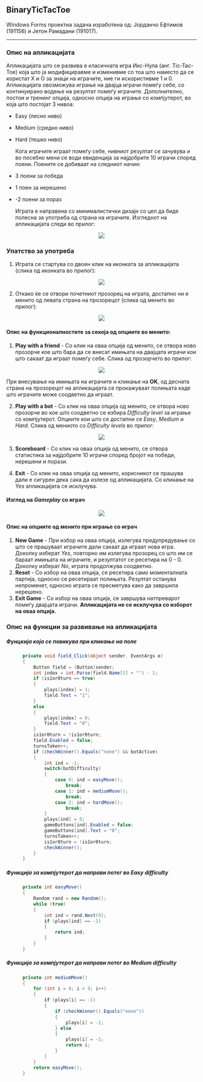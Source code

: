 ## BinaryTicTacToe

Windows Forms проектна задача изработена од: Јорданчо Ефтимов (191156) и Јетон Рамадани (191017).

***

### Опис на апликацијата

  Апликацијата што се развива е класичната игра Икс-Нула (анг. Tic-Tac-Toe) која што ја модифициравме и изменивме со тоа што наместо да се користат Х и О за знаци на играчите, ние ги искористивме 1 и 0. Апликацијата овозможува играње на двајца играчи помеѓу себе, со континуирано водење на резултат помеѓу играчите. Дополнително, постои и тренинг опција, односно опција на играње со компјутерот, во која што постојат 3 нивоа:
- Easy (лесно ниво)
- Medium (средно ниво)
- Hard (тешко ниво)

  Кога играчите играат помеѓу себе, нивниот резултат се зачувува и во посебно мени се води евиденција за најдобрите 10 играчи според поени. Поените се добиваат на следниот начин:
- 3 поени за победа
- 1 поен за нерешено
- -2 поени за пораз

  Играта е направена со минималистички дизајн со цел да биде полесна за употреба од страна на играчите. Изгледнот на апликацијата следи во прилог:
<p align="center">
  <img src="https://i.ibb.co/JnNM8f5/Untitled.png">
</p>

### Упатство за употреба
  1. Играта се стартува со двоен клик на иконката за апликацијата (слика од иконката во прилог):
<p align="center">
  <img src="https://i.ibb.co/XzG4Yft/Untitled.png">
</p>
  
  2. Откако ќе се отвори почетниот прозорец на играта, достапно ни е менито од левата страна на прозорецот (слика од менито во прилог):
<p align="center">
  <img src="https://i.ibb.co/5FcrGbN/Untitled.png">
</p>
  
#### Опис на функционалностите за секоја од опциите во менито:
  1. **Play with a friend** - Со клик на оваа опција од менито, се отвора ново прозорче кое што бара да се внесат имињата на двајцата играчи кои што сакаат да играат помеѓу себе.
Слика од прозорчето во прилог:
<p align="center">
  <img src="https://i.ibb.co/RNhH2P0/Untitled.png">
</p>
  
  При внесување на имињата на играчите и кликање на **OK**, од десната страна на прозорецот на апликацијата се прокажуваат полињата каде што играчите може соодветно да играат.

  2. **Play with a bot** - Со клик на оваа опција од менито, се отвора ново прозорче во кое што соодветно се избира *Difficulty level* за играње со компјутерот. Опциите кои што се достапни се *Easy*, *Medium* и *Hard*. Слика од мениото со *Difficulty levels* во прилог:
<p align="center">
  <img src="https://i.ibb.co/FXQhC5S/Untitled.png">
</p>

  3. **Scoreboard** - Со клик на оваа опција од менито, се отвора статистика за најдобрите 10 играчи според бројот на победи, нерешени и порази.

  4. **Exit** - Со клик на оваа опција од менито, корисникот се прашува дали е сигурен дека сака да излезе од апликацијата. Со кликање на *Yes* апликацијата се исклучува.

#### Изглед на *Gameplay* со играч
<p align="center">
  <img src="https://i.ibb.co/JRGN20L/Untitled.png">
</p>

#### Опис на опциите од менито при играње со играч
  1. **New Game** - При избор на оваа опција, излегува предупредување со што се прашуваат играчите дали сакаат да играат нова игра. Доколку изберат *Yes*, повторно им излегува прозорец со што им се бараат имињата на играчите, и резултатот се ресетира на 0 - 0. Доколку изберат *No*, играта продолжува соодветно.
  2. **Reset** - Со избор на оваа опција, се ресетира само моменталната партија, односно се ресетираат полињата. Резултат останува непроменет, односно играта се пресметува како да завршила нерешено.
  3. **Exit Game** - Со избор на оваа опција, се завршува натпреварот помеѓу двајцата играчи. **Апликацијата не се исклучува со изборот на оваа опција.**

### Опис на функции за развивање на апликацијата
  ##### Фунцкија која се повикува при кликање на поле
  ```csharp
        private void field_Click(object sender, EventArgs e)
        {
            Button field = (Button)sender;
            int index = int.Parse(field.Name[5] + "") - 1;
            if (is1or0turn == true)
            {
                plays[index] = 1;
                field.Text = "1";
            }
            else
            {
                plays[index] = 0;
                field.Text = "0";
            }
            is1or0turn = !is1or0turn;
            field.Enabled = false;
            turnsTaken++;
            if (checkWinner().Equals("none") && botActive)
            {
                int ind = -1;
                switch(botDifficulty)
                {
                    case 0: ind = easyMove();
                        break;
                    case 1: ind = mediumMove();
                        break;
                    case 2: ind = hardMove();
                        break;
                }
                plays[ind] = 0;
                gameButtons[ind].Enabled = false;
                gameButtons[ind].Text = "0";
                turnsTaken++;
                is1or0turn = !is1or0turn;
                checkWinner();
            }
        }
  ```
  
  ##### Функција за компјутерот да направи потег во *Easy difficulty*
  ```csharp
        private int easyMove()
        {
            Random rand = new Random();
            while (true)
            {
                int ind = rand.Next(9);
                if (plays[ind] == -1)
                {
                    return ind;
                }
            }
        }
  ```
  
  ##### Функција за компјутерот да направи потег во *Medium difficulty*
  ```csharp
        private int mediumMove()
        {
            for (int i = 0; i < 9; i++)
            {
                if (plays[i] == -1)
                {
                    if (checkWinner().Equals("none"))
                    {
                        plays[i] = -1;
                    } else
                    {
                        plays[i] = -1;
                        return i;
                    }
                }
            }
            return easyMove();
        }
  ```
